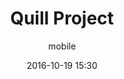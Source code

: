 ---
layout: post
category: work
tags: mobile
title: 'Quill Project'
subtitle: 'mobile'
desc: "Helping build a product for another Minnesotan startup, that is a mix of Slack and Instagram directed towards teams without desks, computers or email to communicate at work.
We already have some teams using it in the Hospitality, Retail and Manufacturing verticals.
We've built a Ruby on Rails Back-office and an API that powers the iOS app."
client: 'America'
date: 2016-10-19 15:30
uri: 'http://www.wellclub.com'
image:
 - url: '../../images/work/wellclub.jpg'
permalink: /work/quill
links:
 - website: http://www.wellclub.com
sitemap: false
---